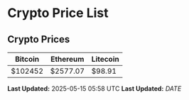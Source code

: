 # Crypto Price List

## Crypto Prices
| Bitcoin | Ethereum | Litecoin |
| ------- | -------- | -------- |
| $102452 | $2577.07 | $98.91 |
**Last Updated:** 2025-05-15 05:58 UTC
**Last Updated:** $DATE$
